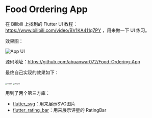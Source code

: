 # Food Ordering App  

在 Bilibili 上找到的 Flutter UI 教程：https://www.bilibili.com/video/BV1KA411q7PY ，用来做一下 UI 练习。

效果图：  

![App UI](https://gitee.com/owenlee233/image_store/raw/master/202109262346484.png)

源码地址：https://github.com/abuanwar072/Food-Ordering-App  

最终自己实现的效果如下：  

<img src="https://gitee.com/owenlee233/image_store/raw/master/202109262348018.png" alt="image1" style="zoom:33%;" />

<img src="https://gitee.com/owenlee233/image_store/raw/master/202110110111842.png" alt="image2" style="zoom:33%;" />

用到了两个第三方库：  

- [flutter_svg](https://pub.dev/packages/flutter_svg)：用来展示SVG图片  
- [flutter_rating_bar](https://pub.dev/packages/flutter_rating_bar)：用来展示评星的 RatingBar

